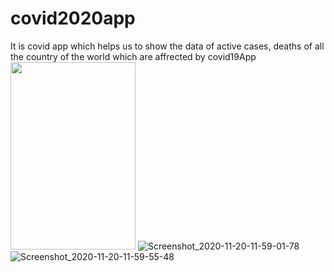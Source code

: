 # covid2020app
It is covid app which helps us to show the data of active cases, deaths of all the country of the world which are affrected by covid19App
<img src="https://user-images.githubusercontent.com/49392229/99767665-86cb7180-2b2b-11eb-9e5b-7294764f807b.png" width="200" height="300">
![Screenshot_2020-11-20-11-59-01-78](https://user-images.githubusercontent.com/49392229/99768182-7cf63e00-2b2c-11eb-8800-df1f27229228.png)
![Screenshot_2020-11-20-11-59-55-48](https://user-images.githubusercontent.com/49392229/99768187-7ec00180-2b2c-11eb-913c-6e6f19d1ffad.png)




